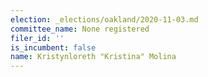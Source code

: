 ```yaml
---
election: _elections/oakland/2020-11-03.md
committee_name: None registered
filer_id: ''
is_incumbent: false
name: Kristynloreth "Kristina" Molina
---
```

